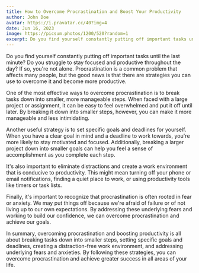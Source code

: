 ```yaml
---
title: How to Overcome Procrastination and Boost Your Productivity
author: John Doe
avatar: https://i.pravatar.cc/40?img=4
date: Jun 16, 2023
image: https://picsum.photos/1200/520?random=1
excerpt: Do you find yourself constantly putting off important tasks until the last minute? Do you struggle to stay focused and productive throughout the day? If so, you're not alone.
---
```

Do you find yourself constantly putting off important tasks until the last minute? Do you struggle to stay focused and productive throughout the day? If so, you're not alone. Procrastination is a common problem that affects many people, but the good news is that there are strategies you can use to overcome it and become more productive.

One of the most effective ways to overcome procrastination is to break tasks down into smaller, more manageable steps. When faced with a large project or assignment, it can be easy to feel overwhelmed and put it off until later. By breaking it down into smaller steps, however, you can make it more manageable and less intimidating.

Another useful strategy is to set specific goals and deadlines for yourself. When you have a clear goal in mind and a deadline to work towards, you're more likely to stay motivated and focused. Additionally, breaking a larger project down into smaller goals can help you feel a sense of accomplishment as you complete each step.

It's also important to eliminate distractions and create a work environment that is conducive to productivity. This might mean turning off your phone or email notifications, finding a quiet place to work, or using productivity tools like timers or task lists.

Finally, it's important to recognize that procrastination is often rooted in fear or anxiety. We may put things off because we're afraid of failure or of not living up to our own expectations. By addressing these underlying fears and working to build our confidence, we can overcome procrastination and achieve our goals.

In summary, overcoming procrastination and boosting productivity is all about breaking tasks down into smaller steps, setting specific goals and deadlines, creating a distraction-free work environment, and addressing underlying fears and anxieties. By following these strategies, you can overcome procrastination and achieve greater success in all areas of your life.